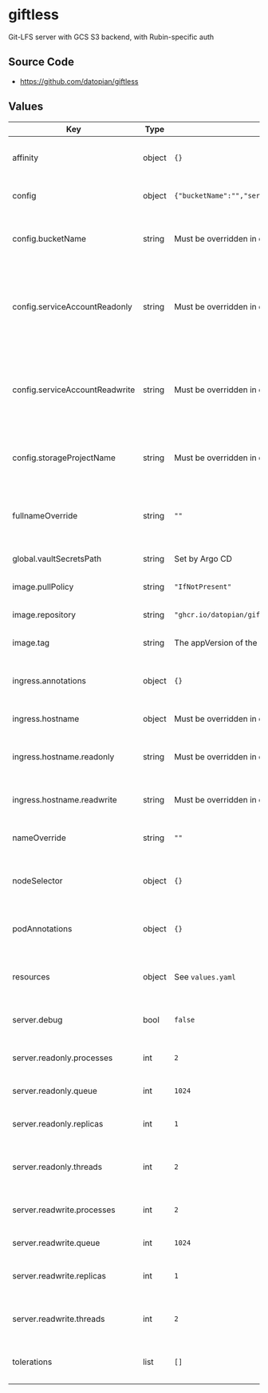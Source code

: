 # giftless

Git-LFS server with GCS S3 backend, with Rubin-specific auth

## Source Code

* <https://github.com/datopian/giftless>

## Values

| Key | Type | Default | Description |
|-----|------|---------|-------------|
| affinity | object | `{}` | Affinity rules for the giftless frontend pod |
| config | object | `{"bucketName":"","serviceAccountReadonly":"","serviceAccountReadwrite":"","storageProjectName":""}` | Configuration for giftless server |
| config.bucketName | string | Must be overridden in environment-specific values file | Bucket name for GCS LFS Object Storage bucket |
| config.serviceAccountReadonly | string | Must be overridden in environment-specific values file | Read-only service account name for GCS LFS Object Storage bucket |
| config.serviceAccountReadwrite | string | Must be overridden in environment-specific values file | Read-write service account name for GCS LFS Object Storage bucket |
| config.storageProjectName | string | Must be overridden in environment-specific values file | Project name for GCS LFS Object Storage bucket |
| fullnameOverride | string | `""` | Override the full name for resources (includes the release name) |
| global.vaultSecretsPath | string | Set by Argo CD | Base path for Vault secrets |
| image.pullPolicy | string | `"IfNotPresent"` | Pull policy for the giftless image |
| image.repository | string | `"ghcr.io/datopian/giftless"` | Giftless image to use |
| image.tag | string | The appVersion of the chart | Tag of giftless image to use |
| ingress.annotations | object | `{}` | Additional annotations to add to the ingress |
| ingress.hostname | object | Must be overridden in environment-specific values file | FQDNs of giftless ingresses |
| ingress.hostname.readonly | string | Must be overridden in environment-specific values file | FQDN for the read-only giftless ingress |
| ingress.hostname.readwrite | string | Must be overridden in environment-specific values file | FQDN for the read-write giftless ingress |
| nameOverride | string | `""` | Override the base name for resources |
| nodeSelector | object | `{}` | Node selector rules for the giftless frontend pod |
| podAnnotations | object | `{}` | Annotations for the giftless frontend pod |
| resources | object | See `values.yaml` | Resource limits and requests for the giftless frontend pod |
| server.debug | bool | `false` | Turn on debugging mode |
| server.readonly.processes | int | `2` | Number of processes for readonly server |
| server.readonly.queue | int | `1024` | Socket listen queue depth |
| server.readonly.replicas | int | `1` | Number of replicas for readonly server |
| server.readonly.threads | int | `2` | Number of threads per readonly process |
| server.readwrite.processes | int | `2` | Number of processes for readwrite server |
| server.readwrite.queue | int | `1024` | Socket listen queue depth |
| server.readwrite.replicas | int | `1` | Number of replicas for readwrite server |
| server.readwrite.threads | int | `2` | Number of threads per readwrite process |
| tolerations | list | `[]` | Tolerations for the giftless frontend pod |
